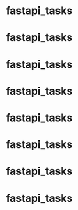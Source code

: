 # fastapi_tasks
# fastapi_tasks
# fastapi_tasks
# fastapi_tasks
# fastapi_tasks
# fastapi_tasks
# fastapi_tasks
# fastapi_tasks
